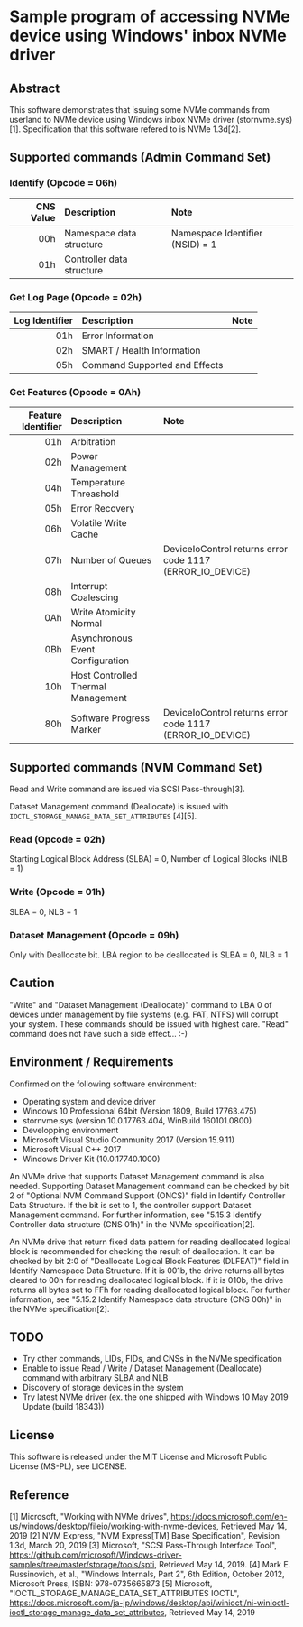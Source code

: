 # Sample program of accessing NVMe device using Windows' inbox NVMe driver

## Abstract
This software demonstrates that issuing some NVMe commands from userland to NVMe device using Windows inbox NVMe driver (stornvme.sys)[1].
Specification that this software refered to is NVMe 1.3d[2].

## Supported commands (Admin Command Set)

### Identify (Opcode = 06h)

| CNS Value | Description               | Note                            |
| --------: | :-------------------------|:--------------------------------|
|       00h | Namespace data structure  | Namespace Identifier (NSID) = 1 |
|       01h | Controller data structure |                                 |

### Get Log Page (Opcode = 02h)

| Log Identifier | Description                   | Note |
| -------------: | :---------------------------- |:-----|
|            01h | Error Information             |      |
|            02h | SMART / Health Information    |      |
|            05h | Command Supported and Effects |      |

### Get Features (Opcode = 0Ah)

| Feature Identifier | Description                        | Note                                                      |
| -----------------: | :--------------------------------- |:----------------------------------------------------------|
|                01h | Arbitration                        |                                                           |
|                02h | Power Management                   |                                                           |
|                04h | Temperature Threashold             |                                                           |
|                05h | Error Recovery                     |                                                           |
|                06h | Volatile Write Cache               |                                                           |
|                07h | Number of Queues                   | DeviceIoControl returns error code 1117 (ERROR_IO_DEVICE) |
|                08h | Interrupt Coalescing               |                                                           |
|                0Ah | Write Atomicity Normal             |                                                           |
|                0Bh | Asynchronous Event Configuration   |                                                           |
|                10h | Host Controlled Thermal Management |                                                           |
|                80h | Software Progress Marker           | DeviceIoControl returns error code 1117 (ERROR_IO_DEVICE) |

## Supported commands (NVM Command Set)
Read and Write command are issued via SCSI Pass-through[3].

Dataset Management command (Deallocate) is issued with `IOCTL_STORAGE_MANAGE_DATA_SET_ATTRIBUTES` [4][5].

### Read (Opcode = 02h)

Starting Logical Block Address (SLBA) = 0, Number of Logical Blocks (NLB = 1)

### Write (Opcode = 01h)

SLBA = 0, NLB = 1

### Dataset Management (Opcode = 09h)

Only with Deallocate bit.
LBA region to be deallocated is SLBA = 0, NLB = 1

## Caution
"Write" and "Dataset Management (Deallocate)" command to LBA 0 of devices under management by file systems (e.g. FAT, NTFS) will corrupt your system.
These commands should be issued with highest care.
"Read" command does not have such a side effect... :-) 

## Environment / Requirements
Confirmed on the following software environment:

* Operating system and device driver
 * Windows 10 Professional 64bit (Version 1809, Build 17763.475)
 * stornvme.sys (version 10.0.17763.404, WinBuild 160101.0800)
* Developping environment
 * Microsoft Visual Studio Community 2017 (Version 15.9.11)
  * Microsoft Visual C++ 2017
  * Windows Driver Kit (10.0.17740.1000)

An NVMe drive that supports Dataset Management command is also needed.
Supporting Dataset Management command can be checked by bit 2 of "Optional NVM Command Support (ONCS)" field in Identify Controller Data Structure.
If the bit is set to 1, the controller support Dataset Management command.
For further information, see "5.15.3 Identify Controller data structure (CNS 01h)" in the NVMe specification[2]. 

An NVMe drive that return fixed data pattern for reading deallocated logical block is recommended for checking the result of deallocation.
It can be checked by bit 2:0 of "Deallocate Logical Block Features (DLFEAT)" field in Identify Namespace Data Structure.
If it is 001b, the drive returns all bytes cleared to 00h for reading deallocated logical block.
If it is 010b, the drive returns all bytes set to FFh for reading deallocated logical block.
For further information, see "5.15.2 Identify Namespace data structure (CNS 00h)" in the NVMe specification[2]. 

## TODO
* Try other commands, LIDs, FIDs, and CNSs in the NVMe specification
* Enable to issue Read / Write / Dataset Management (Deallocate) command with arbitrary SLBA and NLB
* Discovery of storage devices in the system
* Try latest NVMe driver (ex. the one shipped with Windows 10 May 2019 Update (build 18343))

## License
This software is released under the MIT License and Microsoft Public License (MS-PL), see LICENSE.

## Reference
[1] Microsoft, "Working with NVMe drives", https://docs.microsoft.com/en-us/windows/desktop/fileio/working-with-nvme-devices, Retrieved May 14, 2019
[2] NVM Express, "NVM Express\[TM\] Base Specification", Revision 1.3d, March 20, 2019
[3] Microsoft, "SCSI Pass-Through Interface Tool", https://github.com/microsoft/Windows-driver-samples/tree/master/storage/tools/spti, Retrieved May 14, 2019.
[4] Mark E. Russinovich, et al., "Windows Internals, Part 2", 6th Edition, October 2012, Microsoft Press, ISBN: 978-0735665873
[5] Microsoft, "IOCTL_STORAGE_MANAGE_DATA_SET_ATTRIBUTES IOCTL", https://docs.microsoft.com/ja-jp/windows/desktop/api/winioctl/ni-winioctl-ioctl_storage_manage_data_set_attributes, Retrieved May 14, 2019